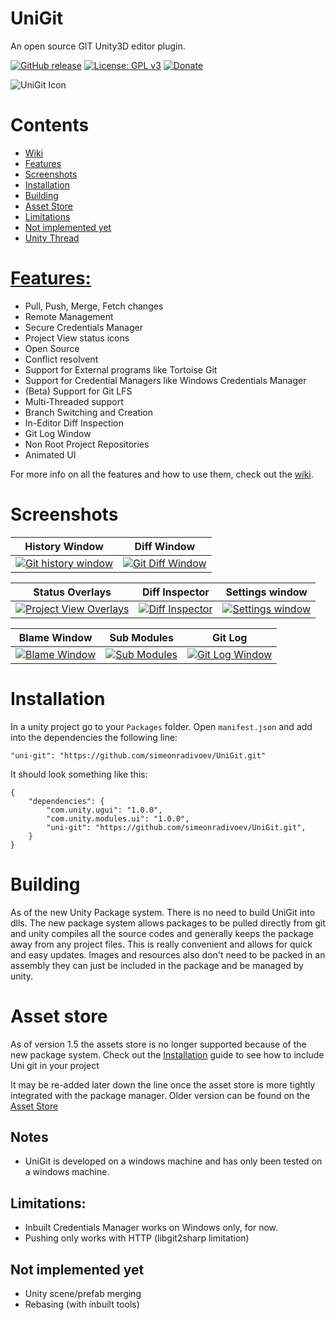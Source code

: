 # UniGit
An open source GIT Unity3D editor plugin.

[![GitHub release](https://img.shields.io/github/release/simeonradivoev/UniGit.svg)](https://github.com/simeonradivoev/UniGit/releases)
[![License: GPL v3](https://img.shields.io/badge/License-GPL%20v3-blue.svg)](https://github.com/simeonradivoev/UniGit/blob/master/LICENSE.md)
[![Donate](https://img.shields.io/badge/Donate-PayPal-green.svg)](https://www.paypal.com/cgi-bin/webscr?cmd=_s-xclick&hosted_button_id=4A4LQGA69LQ5A)

![UniGit Icon](https://i.imgur.com/k63M0tG.png)

# Contents
* [Wiki](https://github.com/simeonradivoev/UniGit/wiki)
* [Features](#features)
* [Screenshots](#screenshots)
* [Installation](#installation)
* [Building](#building)
* [Asset Store](#asset-store)
* [Limitations](#limitations)
* [Not implemented yet](#not-implemented-yet)
* [Unity Thread](https://forum.unity3d.com/threads/opensource-unigit-in-editor-git-gui.440646/)

# [Features:](https://github.com/simeonradivoev/UniGit/wiki/Features-and-Usage)
* Pull, Push, Merge, Fetch changes
* Remote Management
* Secure Credentials Manager
* Project View status icons
* Open Source
* Conflict resolvent 
* Support for External programs like Tortoise Git
* Support for Credential Managers like Windows Credentials Manager
* (Beta) Support for Git LFS
* Multi-Threaded support
* Branch Switching and Creation
* In-Editor Diff Inspection
* Git Log Window
* Non Root Project Repositories
* Animated UI

For more info on all the features and how to use them, check out the [wiki](https://github.com/simeonradivoev/UniGit/wiki/Features-and-Usage).

# Screenshots
| History Window | Diff Window
| :-: | :-: |
| [![Git history window](https://i.imgur.com/ciX4Vdom.png)](https://i.imgur.com/ciX4Vdo.png) | [![Git Diff Window](https://i.imgur.com/EUWwd3Lm.png)](https://i.imgur.com/EUWwd3L.png) |

| Status Overlays | Diff Inspector | Settings window |
| :-: | :-: | :-: |
| [![Project View Overlays](https://i.imgur.com/5YMjxjGb.png)](https://i.imgur.com/5YMjxjG.png) | [![Diff Inspector](https://i.imgur.com/xHO8AJDb.png)](https://i.imgur.com/xHO8AJD.png) | [![Settings window](https://i.imgur.com/OcDCyEKb.png)](https://i.imgur.com/OcDCyEK.png) |

| Blame Window | Sub Modules | Git Log |
| :-: | :-: | :-: |
| [![Blame Window](https://i.imgur.com/33dmPAGb.png)](https://i.imgur.com/33dmPAG.png) | [![Sub Modules](https://i.imgur.com/tHSxZI8b.png)](https://i.imgur.com/tHSxZI8.png) |  [![Git Log Window](https://i.imgur.com/sUUBBelb.png)](https://i.imgur.com/sUUBBel.png) |


# Installation
In a unity project go to your `Packages` folder. Open `manifest.json` and add into the dependencies the following line: 

```
"uni-git": "https://github.com/simeonradivoev/UniGit.git"
```

It should look something like this:

```
{
    "dependencies": {
        "com.unity.ugui": "1.0.0",
        "com.unity.modules.ui": "1.0.0",
        "uni-git": "https://github.com/simeonradivoev/UniGit.git",
    } 
}
```

# Building
As of the new Unity Package system. There is no need to build UniGit into dlls. The new package system allows packages to be pulled directly from git and unity compiles all the source codes and generally keeps the package away from any project files. This is really convenient and allows for quick and easy updates. Images and resources also don't need to be packed in an assembly they can just be included in the package and be managed by unity.

# Asset store
As of version 1.5 the assets store is no longer supported because of the new package system. Check out the [Installation](#installation) guide to see how to include Uni git in your project

It may be re-added later down the line once the asset store is more tightly integrated with the package manager.
Older version can be found on the [Asset Store](http://u3d.as/Bxf)

## Notes
* UniGit is developed on a windows machine and has only been tested on a windows machine.

## Limitations:
* Inbuilt Credentials Manager works on Windows only, for now.
* Pushing only works with HTTP (libgit2sharp limitation)

## Not implemented yet
* Unity scene/prefab merging
* Rebasing (with inbuilt tools)
